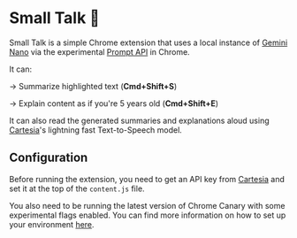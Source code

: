 # Small Talk 🐁

Small Talk is a simple Chrome extension that uses a local instance of [Gemini Nano](https://deepmind.google/technologies/gemini/nano/) via the experimental [Prompt API](https://developer.chrome.com/docs/ai/built-in) in Chrome.

It can:

→ Summarize highlighted text (**Cmd+Shift+S**)

→ Explain content as if you're 5 years old (**Cmd+Shift+E**)

It can also read the generated summaries and explanations aloud using [Cartesia](https://cartesia.ai/)'s lightning fast Text-to-Speech model.

## Configuration

Before running the extension, you need to get an API key from [Cartesia](https://cartesia.ai/) and set it at the top of the `content.js` file.

You also need to be running the latest version of Chrome Canary with some experimental flags enabled. You can find more information on how to set up your environment [here](https://developer.chrome.com/docs/ai/built-in).
